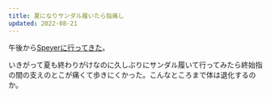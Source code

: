 ```yaml
---
title: 夏になりサンダル履いたら指痛し
updated: 2022-08-21
---
```


午後から[Speyerに行ってきた](https://sotaro.io/travel/2022-08-21-speyer)。

いきがって夏も終わりがけなのに久しぶりにサンダル履いて行ってみたら終始指の間の支えのとこが痛くて歩きにくかった。こんなところまで体は退化するのか。
